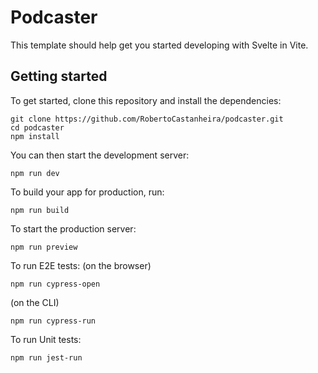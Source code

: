 # Podcaster

This template should help get you started developing with Svelte in Vite.

## Getting started

To get started, clone this repository and install the dependencies:

```
git clone https://github.com/RobertoCastanheira/podcaster.git
cd podcaster
npm install
```

You can then start the development server:

`npm run dev`

To build your app for production, run:

`npm run build`

To start the production server:

`npm run preview`

To run E2E tests:
(on the browser)

`npm run cypress-open`

(on the CLI)

`npm run cypress-run`

To run Unit tests:

`npm run jest-run`